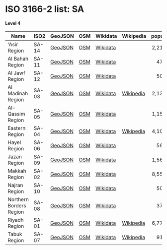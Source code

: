 # ISO 3166-2 list: SA


#### Level 4
Name | ISO2 | GeoJSON | OSM | Wikidata | Wikipedia | population 
--- | --- | --- | --- | --- | --- | --: 
'Asir Region | SA-14 | [GeoJSON](../../geojson/high/iso2/SA/SA-14.geojson) | [OSM](https://www.openstreetmap.org/relation/3678598) | [Wikidata](https://www.wikidata.org/wiki/Q779855) |  | 2,211,875
Al Bahah Region | SA-11 | [GeoJSON](../../geojson/high/iso2/SA/SA-11.geojson) | [OSM](https://www.openstreetmap.org/relation/3679888) | [Wikidata](https://www.wikidata.org/wiki/Q852774) |  | 476,172
Al Jawf Region | SA-12 | [GeoJSON](../../geojson/high/iso2/SA/SA-12.geojson) | [OSM](https://www.openstreetmap.org/relation/3842543) | [Wikidata](https://www.wikidata.org/wiki/Q1471266) |  | 508,475
Al Madinah Region | SA-03 | [GeoJSON](../../geojson/high/iso2/SA/SA-03.geojson) | [OSM](https://www.openstreetmap.org/relation/3679869) | [Wikidata](https://www.wikidata.org/wiki/Q236027) | [Wikipedia](http://en.wikipedia.org/wiki/ar%3A%D9%85%D9%86%D8%B7%D9%82%D8%A9%20%D8%A7%D9%84%D9%85%D8%AF%D9%8A%D9%86%D8%A9%20%D8%A7%D9%84%D9%85%D9%86%D9%88%D8%B1%D8%A9) | 2,132,679
Al-Qassim Region | SA-05 | [GeoJSON](../../geojson/high/iso2/SA/SA-05.geojson) | [OSM](https://www.openstreetmap.org/relation/3679872) | [Wikidata](https://www.wikidata.org/wiki/Q1105411) |  | 1,159,438
Eastern Region | SA-04 | [GeoJSON](../../geojson/high/iso2/SA/SA-04.geojson) | [OSM](https://www.openstreetmap.org/relation/3667294) | [Wikidata](https://www.wikidata.org/wiki/Q953508) | [Wikipedia](http://en.wikipedia.org/wiki/ar%3A%D8%A7%D9%84%D9%85%D9%86%D8%B7%D9%82%D8%A9%20%D8%A7%D9%84%D8%B4%D8%B1%D9%82%D9%8A%D8%A9%20%28%D8%A7%D9%84%D8%B3%D8%B9%D9%88%D8%AF%D9%8A%D8%A9%29) | 4,105,780
Hayel Region | SA-06 | [GeoJSON](../../geojson/high/iso2/SA/SA-06.geojson) | [OSM](https://www.openstreetmap.org/relation/3676707) | [Wikidata](https://www.wikidata.org/wiki/Q243656) |  | 597,144
Jazan Region | SA-09 | [GeoJSON](../../geojson/high/iso2/SA/SA-09.geojson) | [OSM](https://www.openstreetmap.org/relation/3679903) | [Wikidata](https://www.wikidata.org/wiki/Q269973) |  | 1,567,547
Makkah Region | SA-02 | [GeoJSON](../../geojson/high/iso2/SA/SA-02.geojson) | [OSM](https://www.openstreetmap.org/relation/3678639) | [Wikidata](https://www.wikidata.org/wiki/Q234167) |  | 8,557,766
Najran Region | SA-10 | [GeoJSON](../../geojson/high/iso2/SA/SA-10.geojson) | [OSM](https://www.openstreetmap.org/relation/3667317) | [Wikidata](https://www.wikidata.org/wiki/Q464718) |  | 505,652
Northern Borders Region | SA-08 | [GeoJSON](../../geojson/high/iso2/SA/SA-08.geojson) | [OSM](https://www.openstreetmap.org/relation/3673927) | [Wikidata](https://www.wikidata.org/wiki/Q201781) |  | 375,310
Riyadh Region | SA-01 | [GeoJSON](../../geojson/high/iso2/SA/SA-01.geojson) | [OSM](https://www.openstreetmap.org/relation/3678409) | [Wikidata](https://www.wikidata.org/wiki/Q1249255) | [Wikipedia](http://en.wikipedia.org/wiki/ar%3A%D9%85%D9%86%D8%B7%D9%82%D8%A9%20%D8%A7%D9%84%D8%B1%D9%8A%D8%A7%D8%B6) | 6,777,146
Tabuk Region | SA-07 | [GeoJSON](../../geojson/high/iso2/SA/SA-07.geojson) | [OSM](https://www.openstreetmap.org/relation/3679867) | [Wikidata](https://www.wikidata.org/wiki/Q1315953) | [Wikipedia](http://en.wikipedia.org/wiki/en%3ATabuk%20Region) | 910,030
